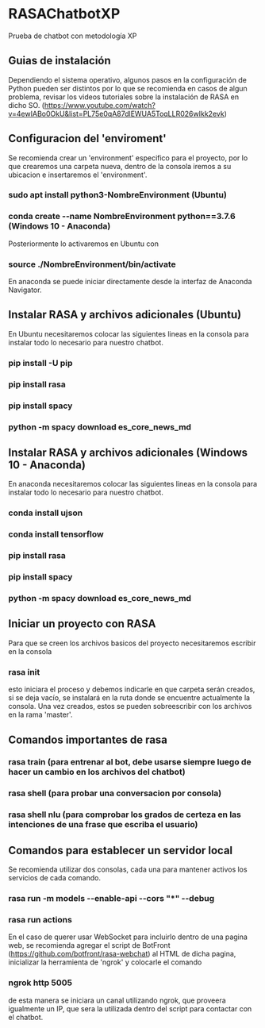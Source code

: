 # RASAChatbotXP
Prueba de chatbot con metodología XP

## Guias de instalación

Dependiendo el sistema operativo, algunos pasos en la configuración de Python pueden ser distintos por lo que se recomienda en casos de algun problema,
revisar los videos tutoriales sobre la instalación de RASA en dicho SO. (https://www.youtube.com/watch?v=4ewIABo0OkU&list=PL75e0qA87dlEWUA5ToqLLR026wIkk2evk)

## Configuracion del 'enviroment'

Se recomienda crear un 'environment' especifico para el proyecto, por lo que crearemos una carpeta nueva, dentro de la consola iremos a su ubicacion e insertaremos el 'environment'.

### sudo apt install python3-NombreEnvironment           (Ubuntu)
### conda create --name NombreEnvironment python==3.7.6  (Windows 10 - Anaconda)

Posteriormente lo activaremos en Ubuntu con

### source ./NombreEnvironment/bin/activate 

En anaconda se puede iniciar directamente desde la interfaz de Anaconda Navigator.

## Instalar RASA y archivos adicionales (Ubuntu)

En Ubuntu necesitaremos colocar las siguientes lineas en la consola para instalar todo lo necesario para nuestro chatbot.

### pip install -U pip
### pip install rasa
### pip install spacy
### python -m spacy download es_core_news_md

## Instalar RASA y archivos adicionales (Windows 10 - Anaconda)

En anaconda necesitaremos colocar las siguientes lineas en la consola para instalar todo lo necesario para nuestro chatbot.

### conda install ujson
### conda install tensorflow
### pip install rasa
### pip install spacy
### python -m spacy download es_core_news_md

## Iniciar un proyecto con RASA

Para que se creen los archivos basicos del proyecto necesitaremos escribir en la consola

### rasa init

esto iniciara el proceso y debemos indicarle en que carpeta serán creados, si se deja vacío, se instalará en la ruta donde se encuentre actualmente la consola.
Una vez creados, estos se pueden sobreescribir con los archivos en la rama 'master'.

## Comandos importantes de rasa

### rasa train      (para entrenar al bot, debe usarse siempre luego de hacer un cambio en los archivos del chatbot)
### rasa shell      (para probar una conversacion por consola)
### rasa shell nlu  (para comprobar los grados de certeza en las intenciones de una frase que escriba el usuario)

## Comandos para establecer un servidor local

Se recomienda utilizar dos consolas, cada una para mantener activos los servicios de cada comando.

### rasa run -m models --enable-api --cors "*" --debug  
### rasa run actions

En el caso de querer usar WebSocket para incluirlo dentro de una pagina web, se recomienda agregar el script de BotFront (https://github.com/botfront/rasa-webchat) 
al HTML de dicha pagina, inicializar la herramienta de 'ngrok' y colocarle el comando

### ngrok http 5005

de esta manera se iniciara un canal utilizando ngrok, que proveera igualmente un IP, que sera la utilizada dentro del script para contactar con el chatbot.
